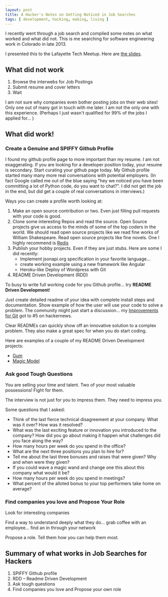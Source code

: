 ```yaml
---
layout: post
title: A Hacker's Notes on Getting Noticed in Job Searches
tags: [ development, hacking, making, living ]
---
```


I recently went through a job search and compiled some notes on what worked and what did not. This is me searching for software engineering work in Colorado in late 2013.

I presented this to the Lafayette Tech Meetup. Here are [the slides](https://www.dropbox.com/s/z9lasevvjrsgq91/lafayette-tech-getting-noticed-in-a-job-search.pdf).


What did not work
----

1. Browse the interwebs for Job Postings
1. Submit resume and cover letters
1. Wait 

I am not sure why companies even bother posting jobs on their web sites! Only one out of many got in touch with me later. I am not the only one with this experience. (Perhaps I just wasn't qualified for 99% of the jobs I applied for... )

What did work!
----

### Create a Genuine and SPIFFY Github Profile

I found my github profile page to more important than my resume. I am not exaggerating. If you are looking for a developer position today, your resume is secondary. Start curating your github page today. My Github profile started many many more real conversations with potential employers. (In fact Google called me out of the blue saying "hey we noticed you have been committing a lot of Python code, do you want to chat?". I did not get the job in the end, but did get a couple of real conversations in interviews.)

Ways you can create a profile worth looking at:

1. Make an open source contribution or two. Even just filling pull requests with your code is good.
1. Clone some interesting Repos and read the source. Open Source projects give us access to the minds of some of the top coders in the world. We should read open source projects like we read fine works of William Shakespeare. Read open source projects like fine novels. One I highly recommend is [Redis](https://github.com/antirez/redis)
1. Publish your hobby projects. Even if they are just stubs. Here are some I did recently:
   * Implement jsonapi.org specification in your favorite language... 
   * create working example using a new framework like Angular
   * Heroku-like Deploy of Wordpress with Git
1. README Driven Development (RDD)

To busy to write full working code for you Github profile... try **README Driven Development**!

Just create detailed readme of your idea with complete install steps and documentation. Show example of how the user will use your code to solve a problem. The community might just start a discussion... my [Improvements for Git](http://www.saintsjd.com/2012/01/a-better-ui-for-git/) got to #5 on hackernews.

Clear READMEs can quickly show off an innovative solution to a complex problem. They also make a great spec for when you do start coding.

Here are examples of a couple of my README Driven Development projects:

* [Gum](http://www.saintsjd.com/2012/01/a-better-ui-for-git/)
* [Magic Model](https://github.com/saintsjd/magic_model)

### Ask good Tough Questions

You are selling your time and talent. Two of your most valuable possessions! Fight for them. 

The interview is not just for you to impress them. They need to impress you.

Some questions that I asked:

* Think of the last fierce technical disagreement at your company. What was it over? How was it resolved?
* What was the last exciting feature or innovation you introduced to the company? How did you go about making it happen what challenges did you face along the way?
* How many hours per week do you spend in the office?
* What are the next three positions you plan to hire for?
* Tell me about the last three bonuses and raises that were given? Why and when were they given? 
* If you could wave a magic wand and change one this about this company what would it be?
* How many hours per week do you spend in meetings?
* What percent of the alloted bonus to your top performers take home on average?

### Find companies you love and Propose Your Role

Look for interesting companies

Find a way to understand deeply what they do... grab coffee with an employee... find an in through 
your network

Propose a role. Tell them how you can help them most.

Summary of what works in Job Searches for Hackers
---

1. SPIFFY Github profile
2. RDD – Readme Driven Development 
3. Ask tough questions
4. Find companies you love and Propose your own role